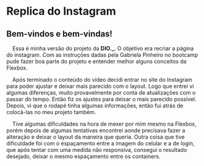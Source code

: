 # Replica do Instagram
## Bem-vindos e bem-vindas!
&nbsp;&nbsp;&nbsp;&nbsp;Essa é minha versão do projeto da **DIO._**. O objetivo era recriar a página do instagram. Com as instruções dadas pela Gabriela Pinheiro no bootcamp pude fazer boa parte do projeto e entender melhor alguns conceitos da Flexbox.

&nbsp;&nbsp;&nbsp;&nbsp;Após terminado o conteúdo do vídeo decidi entrar no site do Instagram para poder ajustar e deixar mais parecido com o layout. Logo que entrei vi algumas diferenças, muito provavelmente por conta de atualizações com o passar do tempo. Então fiz os ajustes para deixar o mais parecido possível. Depois, vi que o rodapé tinha algumas informações, então fui atrás de colocá-las no meu projeto também.

&nbsp;&nbsp;&nbsp;&nbsp;Tive algumas dificuldades na hora de mexer por mim mesmo na Flexbox, porém depois de algumas tentativas encontrei aonde precisava fazer a alteração e deixar o layout da maneira que queria. Outra coisa que tive dificuldade foi com o espaçamento entre a imagem do celular e a de login, que após tentar com uma medida não responsiva, consegui o resultado desejado, deixar o mesmo espaçamento entre os containers.